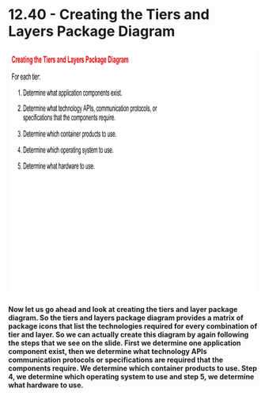 # 12.40 - Creating the Tiers and Layers Package Diagram

<img src="/images/12_40_01.jpg" width="800" height="500">

**Now let us go ahead and look at creating the tiers and layer package diagram. So the tiers and layers package diagram provides a matrix of package icons that list the technologies required for every combination of tier and layer. So we can actually create this diagram by again following the steps that we see on the slide. First we determine one application component exist, then we determine what technology APIs communication protocols or specifications are required that the components require. We determine which container products to use. Step 4, we determine which operating system to use and step 5, we determine what hardware to use.**